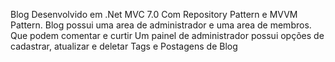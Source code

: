 Blog Desenvolvido em .Net MVC 7.0 Com Repository Pattern e MVVM Pattern.
Blog possui uma area de administrador e uma area de membros. Que podem comentar e curtir
Um painel de administrador possui opções de cadastrar, atualizar e deletar Tags e Postagens de Blog
